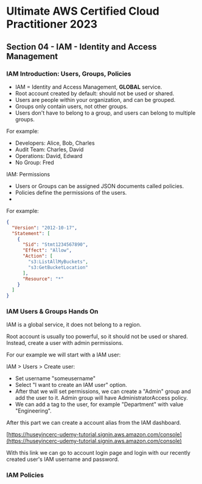 # Ultimate AWS Certified Cloud Practitioner 2023

## Section 04 - IAM - Identity and Access Management

### IAM Introduction: Users, Groups, Policies

- IAM = Identity and Access Management, **GLOBAL** service.
- Root account created by default: should not be used or shared.
- Users are people within your organization, and can be grouped.
- Groups only contain users, not other groups.
- Users don't have to belong to a group, and users can belong to multiple groups.

For example:

- Developers: Alice, Bob, Charles
- Audit Team: Charles, David
- Operations: David, Edward
- No Group: Fred

IAM: Permissions

- Users or Groups can be assigned JSON documents called policies.
- Policies define the permissions of the users.
- 

For example:

```json
{
  "Version": "2012-10-17",
  "Statement": [
    {
      "Sid": "Stmt1234567890",
      "Effect": "Allow",
      "Action": [
        "s3:ListAllMyBuckets",
        "s3:GetBucketLocation"
      ],
      "Resource": "*"
    }
  ]
}
```

### IAM Users & Groups Hands On

IAM is a global service, it does not belong to a region.

Root account is usually too powerful, so it should not be used or shared. Instead, create a user with admin permissions.

For our example we will start with a IAM user:

IAM > Users > Create user: 

- Set username "someusername"
- Select "I want to create an IAM user" option.
- After that we will set permissions, we can create a "Admin" group and add the user to it. Admin group will have AdministratorAccess policy.
- We can add a tag to the user, for example "Department" with value "Engineering".

After this part we can create a account alias from the IAM dashboard.

[https://huseyincerc-udemy-tutorial.signin.aws.amazon.com/console](https://huseyincerc-udemy-tutorial.signin.aws.amazon.com/console)

With this link we can go to account login page and login with our recently created user's IAM username and password.

### IAM Policies


